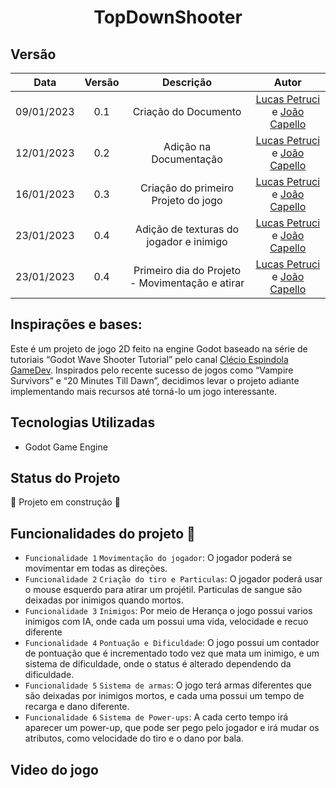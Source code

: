 <h1 align="center"> TopDownShooter </h1>

## Versão
| Data | Versão | Descrição | Autor |
|:----:|:------:|:---------:|:---------:|
| 09/01/2023 | 0.1 | Criação do Documento | [Lucas Petruci](https://github.com/LucasPetruci) e [João Capello](https://github.com/Pinais) | 
| 12/01/2023 | 0.2 | Adição na Documentação | [Lucas Petruci](https://github.com/LucasPetruci) e [João Capello](https://github.com/Pinais) | 
| 16/01/2023 | 0.3| Criação do primeiro Projeto do jogo | [Lucas Petruci](https://github.com/LucasPetruci) e [João Capello](https://github.com/Pinais) | 
| 23/01/2023 | 0.4| Adição de texturas do jogador e inimigo | [Lucas Petruci](https://github.com/LucasPetruci) e [João Capello](https://github.com/Pinais) |
| 23/01/2023 | 0.4| Primeiro dia do Projeto - Movimentação e atirar | [Lucas Petruci](https://github.com/LucasPetruci) e [João Capello](https://github.com/Pinais) | 



## Inspirações e bases:

Este é um projeto de jogo 2D feito na engine Godot baseado na série de tutoriais “Godot Wave Shooter Tutorial” pelo canal [Clécio Espindola GameDev](https://www.youtube.com/@clecioespindolagamedev).
Inspirados pelo recente sucesso de jogos como “Vampire Survivors” e “20 Minutes Till Dawn”, decidimos levar o projeto adiante implementando mais recursos até torná-lo um jogo interessante.

## Tecnologias Utilizadas
- Godot Game Engine

## Status do Projeto
:construction: Projeto em construção :construction:

## Funcionalidades do projeto :hammer:
- `Funcionalidade 1` `Movimentação do jogador`: O jogador poderá se movimentar em todas as direções.
- `Funcionalidade 2` `Criação do tiro e Particulas`: O jogador poderá usar o mouse esquerdo para atirar um projétil. Particulas de sangue são deixadas por inimigos quando mortos.
- `Funcionalidade 3` `Inimigos`: Por meio de Herança o jogo possui varios inimigos com IA, onde cada um possui uma vida, velocidade e recuo diferente
- `Funcionalidade 4` `Pontuação e Dificuldade`: O jogo possui um contador de pontuação que é incrementado todo vez que mata um inimigo, e um sistema de dificuldade, onde o status é alterado dependendo da dificuldade.
- `Funcionalidade 5` `Sistema de armas`: O jogo terá armas diferentes que são deixadas por inimigos mortos, e cada uma possui um tempo de recarga e dano diferente.
- `Funcionalidade 6` `Sistema de Power-ups`: A cada certo tempo irá aparecer um power-up, que pode ser pego pelo jogador e irá mudar os atributos, como velocidade do tiro e o dano por bala.


## Video do jogo 

